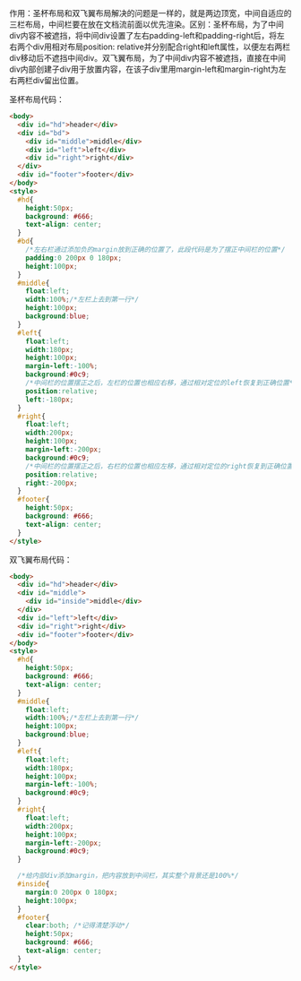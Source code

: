 作用：圣杯布局和双飞翼布局解决的问题是一样的，就是两边顶宽，中间自适应的三栏布局，中间栏要在放在文档流前面以优先渲染。区别：圣杯布局，为了中间div内容不被遮挡，将中间div设置了左右padding-left和padding-right后，将左右两个div用相对布局position: relative并分别配合right和left属性，以便左右两栏div移动后不遮挡中间div。双飞翼布局，为了中间div内容不被遮挡，直接在中间div内部创建子div用于放置内容，在该子div里用margin-left和margin-right为左右两栏div留出位置。

圣杯布局代码：

```html
<body>
  <div id="hd">header</div>
  <div id="bd">
    <div id="middle">middle</div>
    <div id="left">left</div>
    <div id="right">right</div>
  </div>
  <div id="footer">footer</div>
</body>
<style>
  #hd{
    height:50px;
    background: #666;
    text-align: center;
  }
  #bd{
    /*左右栏通过添加负的margin放到正确的位置了，此段代码是为了摆正中间栏的位置*/
    padding:0 200px 0 180px;
    height:100px;
  }
  #middle{
    float:left;
    width:100%;/*左栏上去到第一行*/
    height:100px;
    background:blue;
  }
  #left{
    float:left;
    width:180px;
    height:100px;
    margin-left:-100%;
    background:#0c9;
    /*中间栏的位置摆正之后，左栏的位置也相应右移，通过相对定位的left恢复到正确位置*/
    position:relative;
    left:-180px;
  }
  #right{
    float:left;
    width:200px;
    height:100px;
    margin-left:-200px;
    background:#0c9;
    /*中间栏的位置摆正之后，右栏的位置也相应左移，通过相对定位的right恢复到正确位置*/
    position:relative;
    right:-200px;
  }
  #footer{
    height:50px;
    background: #666;
    text-align: center;
  }
</style>

```

双飞翼布局代码：

```html
<body>
  <div id="hd">header</div>
  <div id="middle">
    <div id="inside">middle</div>
  </div>
  <div id="left">left</div>
  <div id="right">right</div>
  <div id="footer">footer</div>
</body>
<style>
  #hd{
    height:50px;
    background: #666;
    text-align: center;
  }
  #middle{
    float:left;
    width:100%;/*左栏上去到第一行*/
    height:100px;
    background:blue;
  }
  #left{
    float:left;
    width:180px;
    height:100px;
    margin-left:-100%;
    background:#0c9;
  }
  #right{
    float:left;
    width:200px;
    height:100px;
    margin-left:-200px;
    background:#0c9;
  }

  /*给内部div添加margin，把内容放到中间栏，其实整个背景还是100%*/
  #inside{
    margin:0 200px 0 180px;
    height:100px;
  }
  #footer{
    clear:both; /*记得清楚浮动*/
    height:50px;
    background: #666;
    text-align: center;
  }
</style>

```


